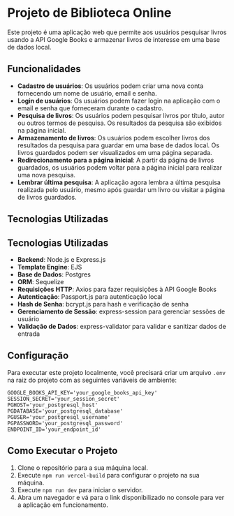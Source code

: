 # Projeto de Biblioteca Online

Este projeto é uma aplicação web que permite aos usuários pesquisar livros usando a API Google Books e armazenar livros de interesse em uma base de dados local.

## Funcionalidades

- **Cadastro de usuários**: Os usuários podem criar uma nova conta fornecendo um nome de usuário, email e senha.
- **Login de usuários**: Os usuários podem fazer login na aplicação com o email e senha que forneceram durante o cadastro.
- **Pesquisa de livros**: Os usuários podem pesquisar livros por título, autor ou outros termos de pesquisa. Os resultados da pesquisa são exibidos na página inicial.
- **Armazenamento de livros**: Os usuários podem escolher livros dos resultados da pesquisa para guardar em uma base de dados local. Os livros guardados podem ser visualizados em uma página separada.
- **Redirecionamento para a página inicial**: A partir da página de livros guardados, os usuários podem voltar para a página inicial para realizar uma nova pesquisa.
- **Lembrar última pesquisa**: A aplicação agora lembra a última pesquisa realizada pelo usuário, mesmo após guardar um livro ou visitar a página de livros guardados.

## Tecnologias Utilizadas

## Tecnologias Utilizadas

- **Backend**: Node.js e Express.js
- **Template Engine**: EJS
- **Base de Dados**: Postgres
- **ORM**: Sequelize
- **Requisições HTTP**: Axios para fazer requisições à API Google Books
- **Autenticação**: Passport.js para autenticação local
- **Hash de Senha**: bcrypt.js para hash e verificação de senha
- **Gerenciamento de Sessão**: express-session para gerenciar sessões de usuário
- **Validação de Dados**: express-validator para validar e sanitizar dados de entrada

## Configuração

Para executar este projeto localmente, você precisará criar um arquivo `.env` na raiz do projeto com as seguintes variáveis de ambiente:

```properties
GOOGLE_BOOKS_API_KEY='your_google_books_api_key'
SESSION_SECRET='your_session_secret'
PGHOST='your_postgresql_host'
PGDATABASE='your_postgresql_database'
PGUSER='your_postgresql_username'
PGPASSWORD='your_postgresql_password'
ENDPOINT_ID='your_endpoint_id'
```

## Como Executar o Projeto

1. Clone o repositório para a sua máquina local.
2. Execute `npm run vercel-build` para configurar o projeto na sua máquina.
3. Execute `npm run dev` para iniciar o servidor.
4. Abra um navegador e vá para o link disponibilizado no console para ver a aplicação em funcionamento.
